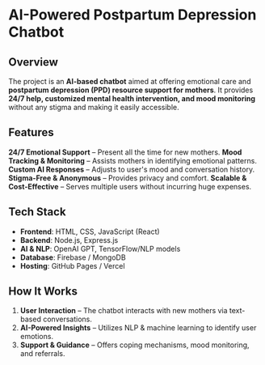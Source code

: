 # AI-Powered Postpartum Depression Chatbot

## Overview
The project is an **AI-based chatbot** aimed at offering emotional care and **postpartum depression (PPD) resource support for mothers**. It provides **24/7 help, customized mental health intervention, and mood monitoring** without any stigma and making it easily accessible.

## Features
**24/7 Emotional Support** – Present all the time for new mothers.
**Mood Tracking & Monitoring** – Assists mothers in identifying emotional patterns.
**Custom AI Responses** – Adjusts to user's mood and conversation history.
**Stigma-Free & Anonymous** – Provides privacy and comfort.
**Scalable & Cost-Effective** – Serves multiple users without incurring huge expenses.

## Tech Stack
- **Frontend**: HTML, CSS, JavaScript (React)
- **Backend**: Node.js, Express.js
- **AI & NLP**: OpenAI GPT, TensorFlow/NLP models
- **Database**: Firebase / MongoDB
- **Hosting**: GitHub Pages / Vercel

## How It Works
1. **User Interaction** – The chatbot interacts with new mothers via text-based conversations.
2. **AI-Powered Insights** – Utilizes NLP & machine learning to identify user emotions.
3. **Support & Guidance** – Offers coping mechanisms, mood monitoring, and referrals.
